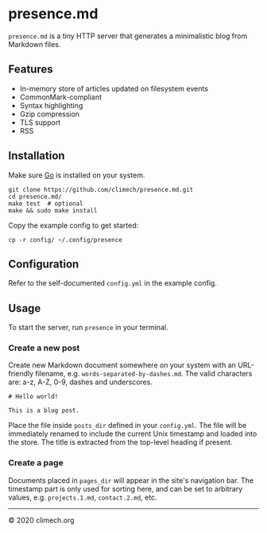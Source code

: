 # presence.md

`presence.md` is a tiny HTTP server that generates a minimalistic blog from Markdown files.

## Features

* In-memory store of articles updated on filesystem events
* CommonMark-compliant
* Syntax highlighting
* Gzip compression
* TLS support
* RSS

## Installation

Make sure [Go](https://golang.org/) is installed on your system.

```
git clone https://github.com/climech/presence.md.git
cd presence.md/
make test  # optional
make && sudo make install
```

Copy the example config to get started:

```
cp -r config/ ~/.config/presence
```

## Configuration

Refer to the self-documented `config.yml` in the example config.

## Usage

To start the server, run `presence` in your terminal.

### Create a new post

Create new Markdown document somewhere on your system with an URL-friendly filename, e.g. `words-separated-by-dashes.md`. The valid characters are: a-z, A-Z, 0-9, dashes and underscores.

```
# Hello world!

This is a blog post.
```

Place the file inside `posts_dir` defined in your `config.yml`. The file will be immediately renamed to include the current Unix timestamp and loaded into the store. The title is extracted from the top-level heading if present.

### Create a page

Documents placed in `pages_dir` will appear in the site's navigation bar. The timestamp part is only used for sorting here, and can be set to arbitrary values, e.g. `projects.1.md`, `contact.2.md`, etc.

-----
© 2020 climech.org